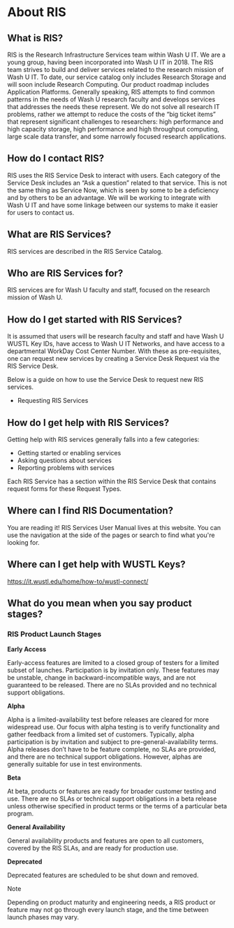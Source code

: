 # About RIS

## What is RIS?

RIS is the Research Infrastructure Services team within Wash U IT. We are a young group, 
having been incorporated into Wash U IT in 2018. The RIS team strives to build and deliver 
services related to the research mission of Wash U IT. To date, our service catalog only 
includes Research Storage and will soon include Research Computing. Our product roadmap 
includes Application Platforms. Generally speaking, RIS attempts to find common patterns 
in the needs of Wash U research faculty and develops services that addresses the needs 
these represent. We do not solve all research IT problems, rather we attempt to reduce the 
costs of the “big ticket items” that represent significant challenges to researchers: high 
performance and high capacity storage, high performance and high throughput computing, large 
scale data transfer, and some narrowly focused research applications.

## How do I contact RIS?

RIS uses the RIS Service Desk to interact with users. Each category of the Service Desk 
includes an “Ask a question” related to that service. This is not the same thing as Service 
Now, which is seen by some to be a deficiency and by others to be an advantage. We will be 
working to integrate with Wash U IT and have some linkage between our systems to make it 
easier for users to contact us.

## What are RIS Services?

RIS services are described in the RIS Service Catalog.

## Who are RIS Services for?

RIS services are for Wash U faculty and staff, focused on the research mission of Wash U.

## How do I get started with RIS Services?

It is assumed that users will be research faculty and staff and have Wash U WUSTL Key IDs, have 
access to Wash U IT Networks, and have access to a departmental WorkDay Cost Center Number. With 
these as pre-requisites, one can request new services by creating a Service Desk Request via the 
RIS Service Desk.

Below is a guide on how to use the Service Desk to request new RIS services.
- Requesting RIS Services

## How do I get help with RIS Services?

Getting help with RIS services generally falls into a few categories:
- Getting started or enabling services
- Asking questions about services
- Reporting problems with services

Each RIS Service has a section within the RIS Service Desk that contains request forms for these 
Request Types.

## Where can I find RIS Documentation?

You are reading it! RIS Services User Manual lives at this website. You can use the navigation at
the side of the pages or search to find what you're looking for.

## Where can I get help with WUSTL Keys?

https://it.wustl.edu/home/how-to/wustl-connect/

## What do you mean when you say product stages?

### RIS Product Launch Stages

**Early Access**

Early-access features are limited to a closed group of testers for a limited subset of launches. 
Participation is by invitation only. These features may be unstable, change in backward-incompatible 
ways, and are not guaranteed to be released. There are no SLAs provided and no technical support 
obligations.

**Alpha**

Alpha is a limited-availability test before releases are cleared for more widespread use. Our focus 
with alpha testing is to verify functionality and gather feedback from a limited set of customers. 
Typically, alpha participation is by invitation and subject to pre-general-availability terms. Alpha 
releases don’t have to be feature complete, no SLAs are provided, and there are no technical support 
obligations. However, alphas are generally suitable for use in test environments.

**Beta**

At beta, products or features are ready for broader customer testing and use. There are no SLAs or 
technical support obligations in a beta release unless otherwise specified in product terms or the 
terms of a particular beta program.

**General Availability**

General availability products and features are open to all customers, covered by the RIS SLAs, and 
are ready for production use.

**Deprecated**

Deprecated features are scheduled to be shut down and removed.

> [!NOTE]
> Depending on product maturity and engineering needs, a RIS product or feature may not go through
> every launch stage, and the time between launch phases may vary.
